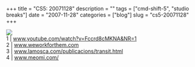 +++
title = "CS5: 20071128"
description = ""
tags = ["cmd-shift-5", "studio breaks"]
date = "2007-11-28"
categories = ["blog"]
slug = "cs5-20071128"
+++



<p><img src="http://farm3.static.flickr.com/2239/2071209147_2102ce63b1_o.jpg" class="notebook-image" /><br />
1 | <a href="http://www.youtube.com/watch?v=Fccrd8cMKNA&amp;NR=1">www.youtube.com/watch?v=Fccrd8cMKNA&amp;NR=1</a><br />
2 | <a href="http://www.weworkforthem.com/">www.weworkforthem.com</a><br />
3 | <a href="http://www.lamosca.com/publicacions/transit.html">www.lamosca.com/publicacions/transit.html</a><br />
4 | <a href="http://www.meomi.com/">www.meomi.com/</a></p>
    
  
